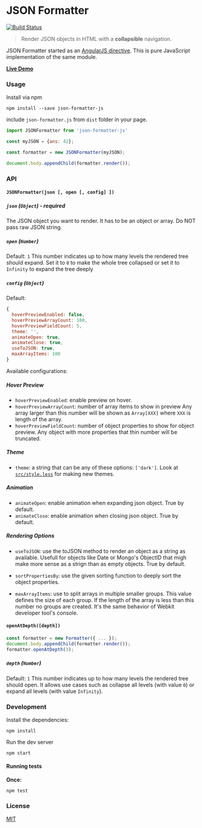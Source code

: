 # JSON Formatter

[![Build Status](https://travis-ci.org/mohsen1/json-formatter-js.svg?branch=master)](https://travis-ci.org/mohsen1/json-formatter-js)

> Render JSON objects in HTML with a **collapsible** navigation.

JSON Formatter started as an [AngularJS directive](https://github.com/mohsen1/json-formatter). This is pure JavaScript implementation of the same module.

**[Live Demo](http://azimi.me/json-formatter-js/)**

### Usage

Install via npm

```shell
npm install --save json-formatter-js
```
include `json-formatter.js` from `dist` folder in your page.
```js
import JSONFormatter from 'json-formatter-js'

const myJSON = {ans: 42};

const formatter = new JSONFormatter(myJSON);

document.body.appendChild(formatter.render());

```

### API

#### `JSONFormatter(json [, open [, config] ])`

##### `json` (`Object`) - **required**
The JSON object you want to render. It has to be an object or array. Do NOT pass raw JSON string.
##### `open` (`Number`)
Default: `1`
This number indicates up to how many levels the rendered tree should expand. Set it to `0` to make the whole tree collapsed or set it to `Infinity` to expand the tree deeply
##### `config` (`Object`)
Default:
```js
{
  hoverPreviewEnabled: false,
  hoverPreviewArrayCount: 100,
  hoverPreviewFieldCount: 5,
  theme: '',
  animateOpen: true,
  animateClose: true,
  useToJSON: true,
  maxArrayItems: 100
}
```
Available configurations:
##### Hover Preview
* `hoverPreviewEnabled`:  enable preview on hover.
* `hoverPreviewArrayCount`: number of array items to show in preview Any array larger than this number will be shown as `Array[XXX]` where `XXX` is length of the array.
* `hoverPreviewFieldCount`: number of object properties to show for object preview. Any object with more properties that thin number will be truncated.

##### Theme
* `theme`: a string that can be any of these options: `['dark']`. Look at [`src/style.less`](src/style.less) for making new themes.

##### Animation
* `animateOpen`: enable animation when expanding json object. True by default.
* `animateClose`: enable animation when closing json object. True by default.

##### Rendering Options
* `useToJSON`: use the toJSON method to render an object as a string as available. Usefull for objects like Date or Mongo's ObjectID that migh make more sense as a strign than as empty objects. True by default.

* `sortPropertiesBy`: use the given sorting function to deeply sort the object properties.

* `maxArrayItems`: use to split arrays in multiple smaller groups. This value defines the size of each group. If the length of the array is less than this number no groups are created. It's the same behavior of Webkit developer tool's console.


#### `openAtDepth([depth])`

```js
const formatter = new Formatter({ ... });
document.body.appendChild(formatter.render());
formatter.openAtDepth(3);
```

##### `depth` (`Number`)
Default: `1`
This number indicates up to how many levels the rendered tree should open. It allows use cases such as collapse all levels (with value `0`) or expand all levels (with value `Infinity`).

### Development
Install the dependencies:

```
npm install
```

Run the dev server

```
npm start
```

#### Running tests

**Once:**

```shell
npm test
```

### License
[MIT](./LICENSE)
